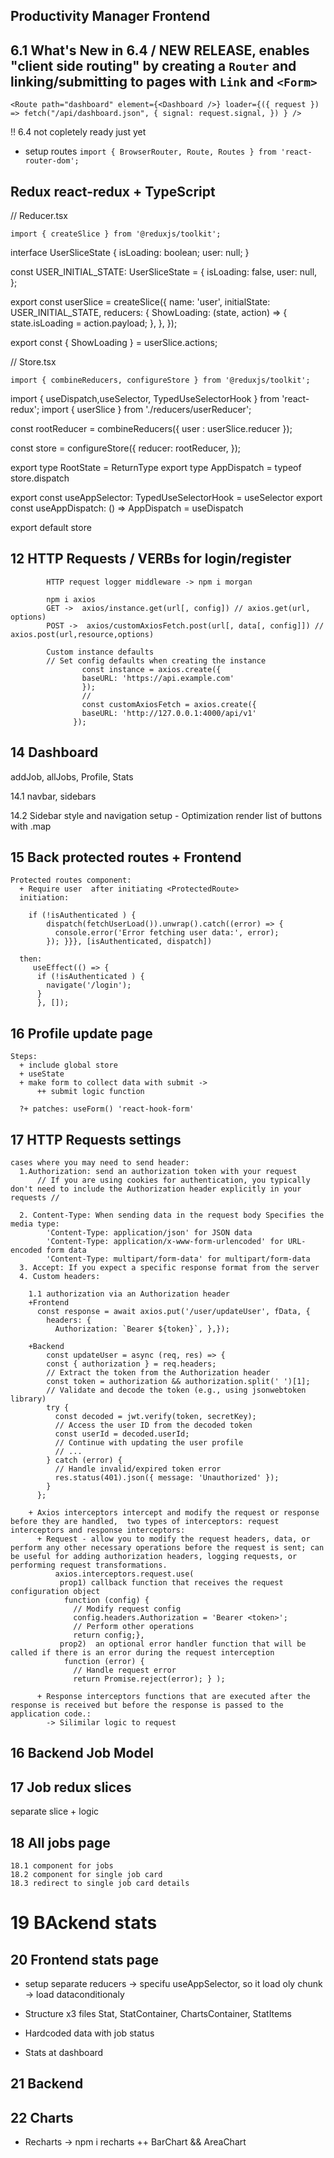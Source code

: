 ## Productivity Manager Frontend

## 6.1 What's New in 6.4 / NEW RELEASE, enables "client side routing" by creating a `Router` and linking/submitting to pages with `Link` and `<Form>`
`<Route path="dashboard" element={<Dashboard />} loader={({ request }) => fetch("/api/dashboard.json", { signal: request.signal, }) } />`

!! 6.4 not copletely ready just yet
+ setup routes `import { BrowserRouter, Route, Routes } from 'react-router-dom';`


## Redux react-redux + TypeScript


// Reducer.tsx

    import { createSlice } from '@reduxjs/toolkit';

interface UserSliceState {
  isLoading: boolean;
  user: null;
}

const USER_INITIAL_STATE: UserSliceState = {
  isLoading: false,
  user: null,
};

export const userSlice = createSlice({
  name: 'user',
  initialState: USER_INITIAL_STATE,
  reducers: {
    ShowLoading: (state, action) => {
      state.isLoading = action.payload;
    },
  },
});


export const { ShowLoading } = userSlice.actions;

// Store.tsx

    import { combineReducers, configureStore } from '@reduxjs/toolkit';
import { useDispatch,useSelector, TypedUseSelectorHook  } from 'react-redux';
import { userSlice } from './reducers/userReducer';

const rootReducer = combineReducers({
 user : userSlice.reducer
});

const store = configureStore({
  reducer: rootReducer,
});


export type RootState = ReturnType<typeof store.getState>
export type AppDispatch = typeof store.dispatch

export const useAppSelector: TypedUseSelectorHook<RootState> = useSelector
export const useAppDispatch: () => AppDispatch = useDispatch

export default store

## 12 HTTP Requests / VERBs for login/register
    
            HTTP request logger middleware -> npm i morgan

            npm i axios
            GET ->  axios/instance.get(url[, config]) // axios.get(url, options) 
            POST ->  axios/customAxiosFetch.post(url[, data[, config]]) // axios.post(url,resource,options)

            Custom instance defaults
            // Set config defaults when creating the instance
                    const instance = axios.create({
                    baseURL: 'https://api.example.com'
                    }); 
                    //
                    const customAxiosFetch = axios.create({
                    baseURL: 'http://127.0.0.1:4000/api/v1'
                  });

## 14 Dashboard
   addJob, allJobs,  Profile, Stats

   14.1 navbar, sidebars

   14.2 Sidebar style and navigation setup
    - Optimization render list of buttons with .map
   
## 15 Back protected routes + Frontend

    Protected routes component:
      + Require user  after initiating <ProtectedRoute>
      initiation:

        if (!isAuthenticated ) {
			dispatch(fetchUserLoad()).unwrap().catch((error) => {
			  console.error('Error fetching user data:', error);
			}); }}}, [isAuthenticated, dispatch])

      then:
         useEffect(() => {
          if (!isAuthenticated ) {
            navigate('/login');
          }
          }, []);

## 16 Profile update page
  
    Steps: 
      + include global store
      + useState
      + make form to collect data with submit ->
          ++ submit logic function
      
      ?+ patches: useForm() 'react-hook-form' 

## 17 HTTP Requests settings
    cases where you may need to send header:
      1.Authorization: send an authorization token with your request
          // If you are using cookies for authentication, you typically don't need to include the Authorization header explicitly in your requests //

      2. Content-Type: When sending data in the request body Specifies the media type:
            'Content-Type: application/json' for JSON data
            'Content-Type: application/x-www-form-urlencoded' for URL-encoded form data
            'Content-Type: multipart/form-data' for multipart/form-data
      3. Accept: If you expect a specific response format from the server
      4. Custom headers:

        1.1 authorization via an Authorization header
        +Frontend 
          const response = await axios.put('/user/updateUser', fData, {
            headers: {
              Authorization: `Bearer ${token}`, },});
        
        +Backend 
            const updateUser = async (req, res) => {
            const { authorization } = req.headers;
            // Extract the token from the Authorization header
            const token = authorization && authorization.split(' ')[1];
            // Validate and decode the token (e.g., using jsonwebtoken library)
            try {
              const decoded = jwt.verify(token, secretKey);
              // Access the user ID from the decoded token
              const userId = decoded.userId;
              // Continue with updating the user profile
              // ...
            } catch (error) {
              // Handle invalid/expired token error
              res.status(401).json({ message: 'Unauthorized' });
            }
          };

        + Axios interceptors intercept and modify the request or response before they are handled,  two types of interceptors: request interceptors and response interceptors:
          + Request - allow you to modify the request headers, data, or perform any other necessary operations before the request is sent; can be useful for adding authorization headers, logging requests, or performing request transformations.
              axios.interceptors.request.use(
               prop1) callback function that receives the request configuration object
                function (config) {
                  // Modify request config
                  config.headers.Authorization = 'Bearer <token>';
                  // Perform other operations
                  return config;},
               prop2)  an optional error handler function that will be called if there is an error during the request interception
                function (error) {
                  // Handle request error
                  return Promise.reject(error); } );

          + Response interceptors functions that are executed after the response is received but before the response is passed to the application code.:
            -> Silimilar logic to request

## 16 Backend Job Model

## 17 Job redux slices
  separate slice + logic

## 18 All jobs page
    18.1 component for jobs
    18.2 component for single job card
    18.3 redirect to single job card details

# 19 BAckend stats

## 20 Frontend stats page
  + setup separate reducers
    -> specifu useAppSelector, so it load oly chunk
      -> load dataconditionaly
      
  + Structure x3 files Stat, StatContainer, ChartsContainer, StatItems
  + Hardcoded data with job status
  + Stats at dashboard

## 21 Backend

## 22 Charts 
  + Recharts -> npm i recharts
   ++ BarChart && AreaChart

  
  



              